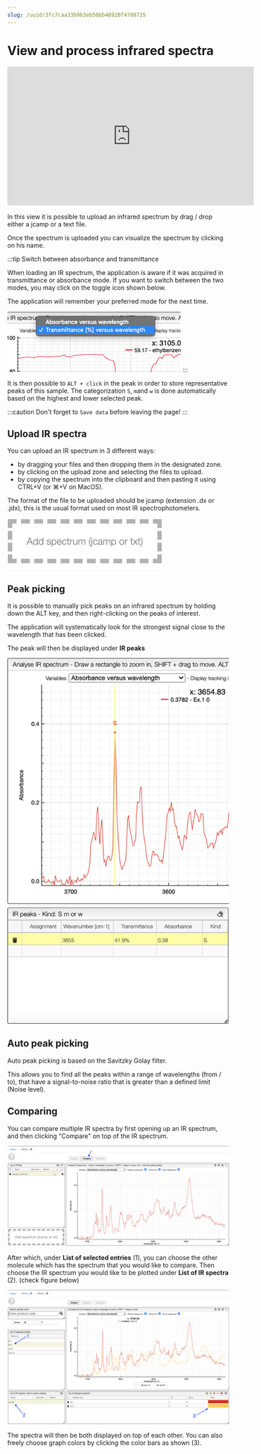```yaml
---
slug: /uuid/3fc7caa33b9b3eb50bb48920f4788725
---
```


# View and process infrared spectra

<iframe width="560" height="315" src="https://www.youtube.com/embed/7iLuVpt5IXc" title="YouTube video player" frameborder="0" allow="accelerometer; autoplay; clipboard-write; encrypted-media; gyroscope; picture-in-picture" allowfullscreen></iframe>

In this view it is possible to upload an infrared spectrum by drag / drop either a jcamp or a text file.

Once the spectrum is uploaded you can visualize the spectrum by clicking on his name.

:::tip Switch between absorbance and transmittance

When loading an IR spectrum, the application is aware if it was acquired in transmittance or absorbance mode. If you want to switch between the two modes, you may click on the toggle icon shown below.

The application will remember your preferred mode for the next time.

![Switch](switch.png)
:::

It is then possible to `ALT + click` in the peak in order to store representative peaks of this sample. The categorization `S`, `m`and `w` is done automatically based on the highest and lower selected peak.

:::caution
Don't forget to `Save data` before leaving the page!
:::

## Upload IR spectra

You can upload an IR spectrum in 3 different ways:

- by dragging your files and then dropping them in the designated zone.
- by clicking on the upload zone and selecting the files to upload.
- by copying the spectrum into the clipboard and then pasting it using CTRL+V (or ⌘+V on MacOS).

The format of the file to be uploaded should be jcamp (extension .dx or .jdx), this is the usual format used on most IR spectrophotometers.

![Upload](upload.png)

## Peak picking

It is possible to manually pick peaks on an infrared spectrum by holding down the ALT key, and then right-clicking on the peaks of interest.

The application will systematically look for the strongest signal close to the wavelength that has been clicked.

The peak will then be displayed under **IR peaks**

![Peak pick](peakpick.png)

## Auto peak picking

Auto peak picking is based on the Savitzky Golay filter.

This allows you to find all the peaks within a range of wavelengths (from / to), that have a signal-to-noise ratio that is greater than a defined limit (Noise level).

## Comparing

You can compare multiple IR spectra by first opening up an IR spectrum, and then clicking "Compare" on top of the IR spectrum.

![Comparing IR spectra.](compare.png)

After which, under **List of selected entries** (1), you can choose the other molecule which has the spectrum that you would like to compare. Then choose the IR spectrum you would like to be plotted under **List of IR spectra** (2). (check figure below)

![Comparing IR spectra.](compare2.png)

The spectra will then be both displayed on top of each other. You can also freely choose graph colors by clicking the color bars as shown (3).
